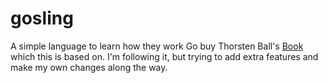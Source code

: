 # gosling
A simple language to learn how they work
Go buy Thorsten Ball's [Book](https://interpreterbook.com/) which this is based on. I'm following it, but trying to add extra features and make my own changes along the way.  
